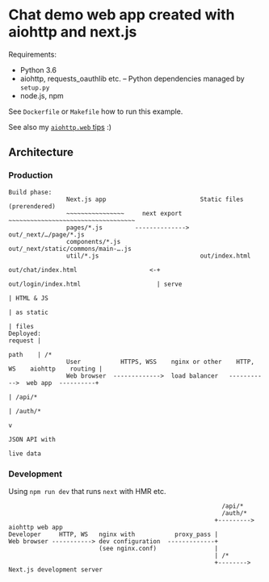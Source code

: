 Chat demo web app created with aiohttp and next.js
==================================================

Requirements:

- Python 3.6
- aiohttp, requests_oauthlib etc. – Python dependencies managed by `setup.py`
- node.js, npm

See `Dockerfile` or `Makefile` how to run this example.

See also my [`aiohttp.web` tips](https://github.com/messa/tips/blob/master/Python%20-%20aiohttp%20server.md) :)


Architecture
------------

### Production


    Build phase:
                    Next.js app                          Static files (prerendered)
                    ~~~~~~~~~~~~~~~~     next export     ~~~~~~~~~~~~~~~~~~~~~~~~~~~~~~~~~~~
                    pages/*.js         -------------->   out/_next/…/page/*.js
                    components/*.js                      out/_next/static/commons/main-….js
                    util/*.js                            out/index.html
                                                         out/chat/index.html                    <-+
                                                         out/login/index.html                     | serve
                                                                                                  | HTML & JS
                                                                                                  | as static
                                                                                                  | files
    Deployed:                                                                             request |
                                                                                          path    | /*
                    User           HTTPS, WSS    nginx or other    HTTP, WS    aiohttp    routing |
                    Web browser  ------------->  load balancer   ----------->  web app  ----------+
                                                                                                  | /api/*
                                                                                                  | /auth/*
                                                                                                  v
                                                                                            JSON API with
                                                                                              live data

### Development

Using `npm run dev` that runs `next` with HMR etc.

                                                               /api/*
                                                               /auth/*
                                                             +---------> aiohttp web app
    Developer     HTTP, WS   nginx with           proxy_pass |
    Web browser -----------> dev configuration  -------------+
                             (see nginx.conf)                |
                                                             | /*
                                                             +--------> Next.js development server

